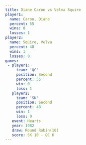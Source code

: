 ```yaml
---
title: Diane Caron vs Velva Squire
player1:             
  name: Caron, Diane 
  percent: 55        
  wins: 0            
  losses: 1          
player2:             
  name: Squire, Velva
  percent: 48        
  wins: 1            
  losses: 0          
games:
 - player1:          
     team: 'QC'      
     position: Second
     percent: 55     
     win: 0          
     loss: 1         
   player2:          
     team: 'SK'      
     position: Second
     percent: 48     
     win: 1          
     loss: 0         
   event: Hearts        
   year: 1982           
   draw: Round Robin(10)
   score: SK 10 - QC 6  
---
```

